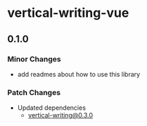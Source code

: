 # vertical-writing-vue

## 0.1.0

### Minor Changes

- add readmes about how to use this library

### Patch Changes

- Updated dependencies
  - vertical-writing@0.3.0
